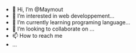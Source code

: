 - 👋 Hi, I’m @Maymout
- 👀 I’m interested in web developpement...
- 🌱 I’m currently learning programing language...
- 💞️ I’m looking to collaborate on ...
- 📫 How to reach me 
-  ...

<!---
Maymout/Maymout is a ✨ special ✨ repository because its `README.md` (this file) appears on your GitHub profile.
You can click the Preview link to take a look at your changes.
--->
